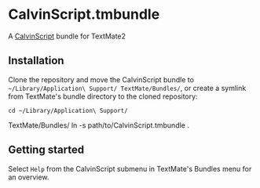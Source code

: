# CalvinScript.tmbundle
A [CalvinScript][1] bundle for TextMate2

## Installation
Clone the repository and move the CalvinScript bundle to `~/Library/Application\ Support/
TextMate/Bundles/`, or
create a symlink from TextMate's bundle directory to the cloned repository:

    cd ~/Library/Application\ Support/
TextMate/Bundles/
    ln -s path/to/CalvinScript.tmbundle .

## Getting started
Select `Help` from the CalvinScript submenu in TextMate's Bundles menu for an overview.

[1]: https://github.com/EricssonResearch/calvin-base